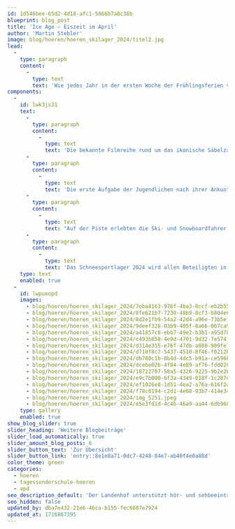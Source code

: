 ```yaml
---
id: 1d546bee-65d2-4d18-afc1-5866b7a8c38b
blueprint: blog_post
title: 'Ice Age – Eiszeit im April'
author: 'Martin Stebler'
image: blog/hoeren/hoeren_skilager_2024/titel2.jpg
lead:
  -
    type: paragraph
    content:
      -
        type: text
        text: 'Wie jedes Jahr in der ersten Woche der Frühlingsferien verbrachten knapp 50 Jugendliche und Leitungspersonen eine Woche im wunderschönen Engadin. Im Lagerhaus der Stadt Lenzburg in Samedan lautete das Motto in diesen 6 Tagen: Ice Age.'
components:
  -
    id: lwk3js31
    text:
      -
        type: paragraph
        content:
          -
            type: text
            text: 'Die bekannte Filmreihe rund um das ikonische Säbelzahn-Eichhörnchen Scrat floss immer wieder in das Wochenprogramm ein, aber auch die deutsche Übersetzung «Eiszeit» - mit all ihren Bedeutungen - fand ihren Platz.'
      -
        type: paragraph
        content:
          -
            type: text
            text: 'Die erste Aufgabe der Jugendlichen nach ihrer Ankunft am Sonntagabend war es etwa, bei Spielen im und ums Haus herum möglichst viele Punkte zu erzielen und damit Nüsse für ihre Gruppe zu sammeln. Das Abendprogramm bot danach jeden Tag neue Herausforderungen. Die Gruppen mussten dabei ihren Ideenreichtum, ihre Kreativität und ihre Geschicklichkeit beweisen und taten dies auf eindrückliche Art und Weise. Den krönenden Abschluss machte der Donnerstagabend: In den vorbereiteten Beiträgen der Gruppen zeigte sich die Diversität des Lagermottos: Von Liedern über Glace, Sketches zur Erderwärmung hin zu einem selbst komponierten Lied über die Lagerwoche waren alle Facetten der «Eiszeit» zu bestaunen. Zum Abschluss der Woche am Freitag wurden die gesammelten Nüsse gezählt und die Siegergruppe auserkoren. Ein knappes Rennen!'
      -
        type: paragraph
        content:
          -
            type: text
            text: "Auf der Piste erlebten die Ski- und Snowboardfahrer:innen, wie schnell sich das Wetter verändern kann. War es am Montag noch warm und sonnig, waren der Dienstag und Mittwoch geprägt von Nebel und viel Schnee. Durch bis zu 40cm Neuschnee mussten sich die Jugendlichen und ihre Leiter:innen kämpfen. Tönt anstrengend – war es auch.\_ Am Donnerstag und Freitag fühlte man sich dann eher wieder an die Sommerferien erinnert: Die Sonne brannte und fahren im Pullover war angesagt. Durch die vielen Wetterwechsel waren die Pistenverhältnisse von Tag zu Tag unterschiedlich, was das Fahren bisweilen schwierig machte, andererseits eine gute Gelegenheit bot, sich technisch weiterzuentwickeln. Die Leitungspersonen boten ihren Gruppen professionelle Unterstützung und schafften es problemlos, die Jugendlichen bei Laune und zu halten und vor grösseren Verletzungen zu bewahren."
      -
        type: paragraph
        content:
          -
            type: text
            text: 'Das Schneesportlager 2024 wird allen Beteiligten in schöner Erinnerung bleiben und weckt bereits Vorfreude auf das kommende Jahr. Es war zudem das letzte Lager von Ralph Bitterli, welcher die Lagerleitung nach 20 Jahren weitergeben wird. Wir danken Ralph herzlich für seinen unermüdlichen Einsatz während all dieser Jahre!'
    type: text
    enabled: true
  -
    id: lwpueopd
    images:
      - blog/hoeren/hoeren_skilager_2024/7eba4163-976f-4ba3-8ccf-eb2b55551b2e.jpg
      - blog/hoeren/hoeren_skilager_2024/8fe621b7-7230-48b9-8cf3-b804e6f94324.jpg
      - blog/hoeren/hoeren_skilager_2024/8d2e1fb9-54a2-42d4-a96e-73b5e1d9d5fe.jpg
      - blog/hoeren/hoeren_skilager_2024/9deef326-03b9-405f-8a66-067ca91bc38e.jpg
      - blog/hoeren/hoeren_skilager_2024/a41857c8-ebb7-49e2-b3b1-a95d78e2d131.jpg
      - blog/hoeren/hoeren_skilager_2024/c493b858-4e0d-4701-9d32-7e574f21f469.jpg
      - blog/hoeren/hoeren_skilager_2024/d314e355-e76f-47db-a880-909fe7c98834.jpg
      - blog/hoeren/hoeren_skilager_2024/d710f8c7-5437-4510-8f46-f0212b620fdb.jpg
      - blog/hoeren/hoeren_skilager_2024/db780c1b-8b4d-4dc5-b91a-ce596b798fbe.jpg
      - blog/hoeren/hoeren_skilager_2024/dcebe02b-4f84-4e89-af76-fdd028dfa756.jpg
      - blog/hoeren/hoeren_skilager_2024/18722707-58a5-4326-9225-9b2e205f653f.jpg
      - blog/hoeren/hoeren_skilager_2024/e9c7b000-6f3a-4349-818f-1c287e436cfc.jpg
      - blog/hoeren/hoeren_skilager_2024/ef1026e8-1d51-4ea2-a76a-616f2d4efc39.jpg
      - blog/hoeren/hoeren_skilager_2024/f78c0194-c2d1-4e08-93b7-414e34425fc5.jpg
      - blog/hoeren/hoeren_skilager_2024/img_5251.jpeg
      - blog/hoeren/hoeren_skilager_2024/e5e3fd1d-4c4b-46a9-aa44-6db9682c0783.jpg
    type: gallery
    enabled: true
show_blog_slider: true
slider_heading: 'Weitere Blogbeiträge'
slider_load_automatically: true
slider_amount_blog_posts: 6
slider_button_text: 'Zur Übersicht'
slider_button_link: 'entry::8e1e8a71-0dc7-4248-84e7-ab40f4e0a88d'
color_theme: green
categories:
  - hoeren
  - tagessonderschule-hoeren
  - apd
seo_description_default: 'Der Landenhof unterstützt hör- und sehbeeinträchtigte Kinder & Jugendliche in ihrem selbstbestimmten Leben durch Förderung ihrer Fähigkeiten & Entwicklung'
seo_hidden: false
updated_by: dba7e432-21e6-46ca-b155-fec6087e7924
updated_at: 1716867395
---
```

